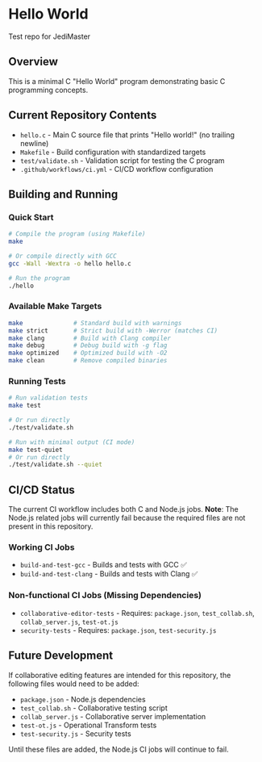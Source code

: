 # Hello World
Test repo for JediMaster

## Overview
This is a minimal C "Hello World" program demonstrating basic C programming concepts.

## Current Repository Contents
- `hello.c` - Main C source file that prints "Hello world!" (no trailing newline)
- `Makefile` - Build configuration with standardized targets
- `test/validate.sh` - Validation script for testing the C program
- `.github/workflows/ci.yml` - CI/CD workflow configuration

## Building and Running

### Quick Start
```bash
# Compile the program (using Makefile)
make

# Or compile directly with GCC
gcc -Wall -Wextra -o hello hello.c

# Run the program
./hello
```

### Available Make Targets
```bash
make              # Standard build with warnings
make strict       # Strict build with -Werror (matches CI)
make clang        # Build with Clang compiler
make debug        # Debug build with -g flag
make optimized    # Optimized build with -O2
make clean        # Remove compiled binaries
```

### Running Tests
```bash
# Run validation tests
make test

# Or run directly
./test/validate.sh

# Run with minimal output (CI mode)
make test-quiet
# Or run directly
./test/validate.sh --quiet
```

## CI/CD Status
The current CI workflow includes both C and Node.js jobs. **Note**: The Node.js related jobs will currently fail because the required files are not present in this repository.

### Working CI Jobs
- `build-and-test-gcc` - Builds and tests with GCC ✅
- `build-and-test-clang` - Builds and tests with Clang ✅

### Non-functional CI Jobs (Missing Dependencies)
- `collaborative-editor-tests` - Requires: `package.json`, `test_collab.sh`, `collab_server.js`, `test-ot.js`
- `security-tests` - Requires: `package.json`, `test-security.js`

## Future Development
If collaborative editing features are intended for this repository, the following files would need to be added:
- `package.json` - Node.js dependencies
- `test_collab.sh` - Collaborative testing script
- `collab_server.js` - Collaborative server implementation
- `test-ot.js` - Operational Transform tests
- `test-security.js` - Security tests

Until these files are added, the Node.js CI jobs will continue to fail.